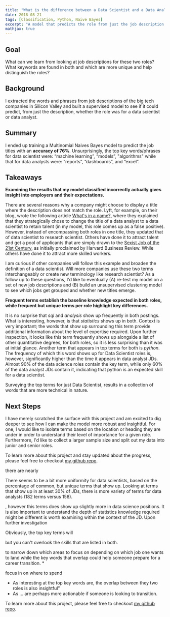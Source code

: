 ```yaml
---
title: "What is the difference between a Data Scientist and a Data Analyst?"
date: 2018-08-21
tags: [Classification, Python, Naive Bayes]
excerpt: "A model that predicts the role from just the job description."
mathjax: true
---
```


## Goal
What can we learn from looking at job descriptions for these two roles? What keywords are found in both and which are more unique and help distinguish the roles?

## Background
I extracted the words and phrases from job descriptions of the big tech companies in Silicon Valley and built a supervised model to see if it could predict, from just the description, whether the role was for a data scientist or data analyst.  

## Summary
I ended up training a Multinomial Naives Bayes model to predict the job titles with an **accuracy of 76%**. Unsurprisingly, the top key words/phrases for data scientist were: “machine learning”, “models”, "algorithms" while that for data analysts were: “reports”, “dashboards”, and “excel”. 

## Takeaways
**Examining the results that my model classified incorrectly actually gives insight into employers and their expectations.**

There are several reasons why a company might choose to display a title where the description does not match the role. Lyft, for example, on their blog, wrote the following article [What's in a name?](https://eng.lyft.com/whats-in-a-name-ce42f419d16c), where they explained that they strategically chose to change the title of a data analyst to a data scientist to retain talent (in my model, this role comes up as a false positive). However, instead of encompassing both roles in one title, they updated that of data scientist to research scientist. Others have done it to attract talent and get a pool of applicants that are simply drawn to the [Sexist Job of the 21st Century](https://hbr.org/2012/10/data-scientist-the-sexiest-job-of-the-21st-century), as initially proclaimed by Harvard Business Review. While others have done it to attract more skilled workers.

I am curious if other companies will follow this example and broaden the definition of a data scientist. Will more companies use these two terms interchangeably or create new terminology like research scientist? As a follow up to these questions, I'd like to eventually (A) re-test my model on a set of new job descriptions and (B) build an unsupervised clustering model to see which jobs get grouped and whether new titles emerge. 

**Frequent terms establish the baseline knowledge expected in both roles, while frequent but unique terms per role highlight key differences.**
 
It is no surprise that *sql* and *analysis* show up frequently in both postings. What is interesting, however, is that *statistics* shows up in both. Context is very important; the words that show up surrounding this term provide additional information about the level of expertise required. Upon further inspection, it looks like this term frequently shows up alongside a list of other quantitative degrees, for both roles, so it is less surprising than it was at initial glance. Another term that appears in top terms for both is *python*. The frequency of which this word shows up for Data Scientist roles is, however, significantly higher than the time it appears in data analyst JDs. Almost 90% of the data science roles contain the key term, while only 60% of the data analyst JDs contain it, indicating that python is an expected skill for a data scientist.

Surveying the top terms for just Data Scientist, results in a collection of words that are more technical in nature. 

## Next Steps
I have merely scratched the surface with this project and am excited to dig deeper to see how I can make the model more robust and insightful. For one, I would like to isolate terms based on the location or heading they are under in order to understand their level of importance for a given role. Furthermore, I'd like to collect a larger sample size and split out my data into junior and senior roles. 

To learn more about this project and stay updated about the progress, please feel free to checkout [my github repo](https://github.com/pleonova/jd-classifier).




there are nearly 

There seems to be a bit more uniformity for data scientists, based on the percentage of common, but unique terms that show up. Looking at terms that show up in at least 30% of JDs, there is more variety of terms for data analysts (182 terms versus 158).




, however this terms does show up slightly more in data science positions. It is also important to understand the depth of statistics knowledge required might be different is worth examining within the context of the JD. Upon further investigation


Obviously, the top key terms will 

but you can't overlook the skills that are listed in both. 


to narrow down which areas to focus on depending on which job one wants to land while the key words that overlap could help someone prepare for a career transition. * 

focus in on where to spend 

* As interesting at the top key words are, the overlap between they two roles is also insightful”
* As … are perhaps more actionable if someone is looking to transition. 


To learn more about this project, please feel free to checkout [my github repo](https://github.com/pleonova/jd-classifier).
